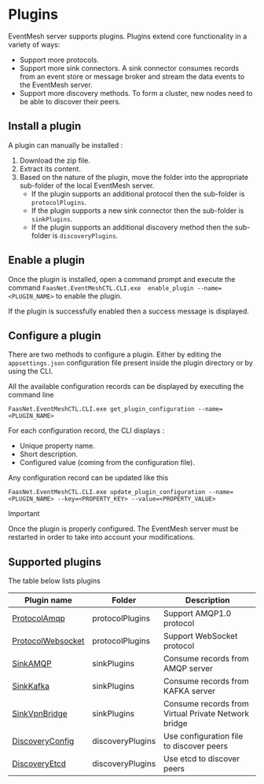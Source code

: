 # Plugins

EventMesh server supports plugins. Plugins extend core functionality in a variety of ways: 
* Support more protocols.
* Support more sink connectors. A sink connector consumes records from an event store or message broker and stream the data events to the EventMesh server.
* Support more discovery methods. To form a cluster, new nodes need to be able to discover their peers.

## Install a plugin

A plugin can manually be installed :
1. Download the zip file.
2. Extract its content.
3. Based on the nature of the plugin, move the folder into the appropriate sub-folder of the local EventMesh server.
   * If the plugin supports an additional protocol then the sub-folder is `protocolPlugins`.
   * If the plugin supports a new sink connector then the sub-folder is `sinkPlugins`.
   * If the plugin supports an additional discovery method then the sub-folder is `discoveryPlugins`.

## Enable a plugin

Once the plugin is installed, open a command prompt and execute the command `FaasNet.EventMeshCTL.CLI.exe  enable_plugin --name=<PLUGIN_NAME>` to enable the plugin.

If the plugin is successfully enabled then a success message is displayed.

## Configure a plugin

There are two methods to configure a plugin. Either by editing the `appsettings.json` configuration file present inside the plugin directory or by using the CLI.

All the available configuration records can be displayed by executing the command line 

```
FaasNet.EventMeshCTL.CLI.exe get_plugin_configuration --name=<PLUGIN_NAME>
```

For each configuration record, the CLI displays :
* Unique property name.
* Short description.
* Configured value (coming from the configuration file).

Any configuration record can be updated like this 

```
FaasNet.EventMeshCTL.CLI.exe update_plugin_configuration --name=<PLUGIN_NAME> --key=<PROPERTY_KEY> --value=<PROPERTY_VALUE>
```

> [!IMPORTANT]
> Once the plugin is properly configured. The EventMesh server must be restarted in order to take into account your modifications.

## Supported plugins

The table below lists plugins

| Plugin name                                 | Folder           | Description                                         |
| ------------------------------------------- | ---------------- | --------------------------------------------------- |
| [ProtocolAmqp](pluginamqp.md)               | protocolPlugins  | Support AMQP1.0 protocol                            |
| [ProtocolWebsocket](pluginwebsocket.md)     | protocolPlugins  | Support WebSocket protocol                          |
| [SinkAMQP](pluginsinkamqp.md)               | sinkPlugins      | Consume records from AMQP server                    |
| [SinkKafka](pluginsinkkafka.md)             | sinkPlugins      | Consume records from KAFKA server                   |
| [SinkVpnBridge](pluginsinkvpnbridge.md)     | sinkPlugins      | Consume records from Virtual Private Network bridge |
| [DiscoveryConfig](plugindiscoveryconfig.md) | discoveryPlugins | Use configuration file to discover peers            |
| [DiscoveryEtcd](plugindiscoveryetcd.md)     | discoveryPlugins | Use etcd to discover peers                          |